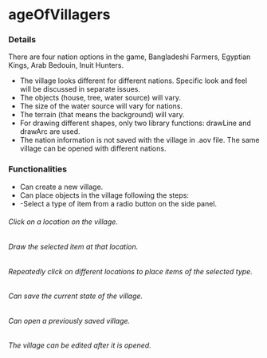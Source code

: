 # ageOfVillagers
### Details
There are four nation options in the game, Bangladeshi Farmers, Egyptian Kings, Arab Bedouin, Inuit Hunters.
- The village looks different for different nations. Specific look and feel will be discussed in separate issues.
- The objects (house, tree, water source) will vary.
- The size of the water source will vary for nations.
- The terrain (that means the background) will vary.
- For drawing different shapes, only two library functions: drawLine and drawArc are used.
- The nation information is not saved with the village in .aov file. The same village can be opened with different nations. 
    
### Functionalities
- Can create a new village.
 - Can place objects in the village following the steps:
  - -Select a type of item from a radio button on the side panel.
  ###### Click on a location on the village.
  ######  Draw the selected item at that location.
  ###### Repeatedly click on different locations to place items of the selected type.
 ###### Can save the current state of the village.
  ###### Can open a previously saved village.
  ###### The village can be edited after it is opened.
   
